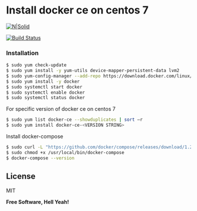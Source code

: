 # Install docker ce on centos 7

[![N|Solid](https://cldup.com/dTxpPi9lDf.thumb.png)](https://nodesource.com/products/nsolid)

[![Build Status](https://travis-ci.org/joemccann/dillinger.svg?branch=master)](https://travis-ci.org/joemccann/dillinger)

### Installation

```sh
$ sudo yum check-update
$ sudo yum install -y yum-utils device-mapper-persistent-data lvm2
$ sudo yum-config-manager --add-repo https://download.docker.com/linux/centos/docker-ce.repo
$ sudo yum install -y docker
$ sudo systemctl start docker
$ sudo systemctl enable docker
$ sudo systemctl status docker
```

For specific version of docker ce on centos 7

```sh
$ sudo yum list docker-ce --showduplicates | sort –r
$ sudo yum install docker-ce-<VERSION STRING>
```

Install docker-compose

```sh
$ sudo curl -L "https://github.com/docker/compose/releases/download/1.25.0/docker-compose-$(uname -s)-$(uname -m)" -o /usr/local/bin/docker-compose
$ sudo chmod +x /usr/local/bin/docker-compose
$ docker-compose --version
```

License
----
MIT

**Free Software, Hell Yeah!**